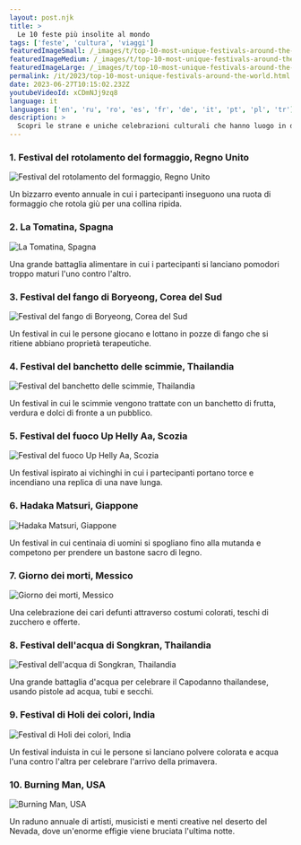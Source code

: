 ```yaml
---
layout: post.njk
title: >
  Le 10 feste più insolite al mondo
tags: ['feste', 'cultura', 'viaggi']
featuredImageSmall: /_images/t/top-10-most-unique-festivals-around-the-world-cover-it-small.webp
featuredImageMedium: /_images/t/top-10-most-unique-festivals-around-the-world-cover-it-medium.webp
featuredImageLarge: /_images/t/top-10-most-unique-festivals-around-the-world-cover-it-large.webp
permalink: /it/2023/top-10-most-unique-festivals-around-the-world.html
date: 2023-06-27T10:15:02.232Z
youtubeVideoId: xCDmNJj9zq8
language: it
languages: ['en', 'ru', 'ro', 'es', 'fr', 'de', 'it', 'pt', 'pl', 'tr']
description: >
  Scopri le strane e uniche celebrazioni culturali che hanno luogo in diverse parti del mondo.
---
```


### 1. Festival del rotolamento del formaggio, Regno Unito

![Festival del rotolamento del formaggio, Regno Unito](/_images/a/a34ada92fd4595371e1c6ba60ff16ffb-medium.webp)

Un bizzarro evento annuale in cui i partecipanti inseguono una ruota di formaggio che rotola giù per una collina ripida.

### 2. La Tomatina, Spagna

![La Tomatina, Spagna](/_images/1/1ebc7f6773e3a1a45cae2c6d15e05fbc-medium.webp)

Una grande battaglia alimentare in cui i partecipanti si lanciano pomodori troppo maturi l'uno contro l'altro.

### 3. Festival del fango di Boryeong, Corea del Sud

![Festival del fango di Boryeong, Corea del Sud](/_images/0/0eea3beb9854a724c6ca11fc9b3e0e85-medium.webp)

Un festival in cui le persone giocano e lottano in pozze di fango che si ritiene abbiano proprietà terapeutiche.

### 4. Festival del banchetto delle scimmie, Thailandia

![Festival del banchetto delle scimmie, Thailandia](/_images/4/4e35d7e968dd33c01a466d71da51a7d7-medium.webp)

Un festival in cui le scimmie vengono trattate con un banchetto di frutta, verdura e dolci di fronte a un pubblico.

### 5. Festival del fuoco Up Helly Aa, Scozia

![Festival del fuoco Up Helly Aa, Scozia](/_images/8/8f1dcb477761e5338e4157041f69e9c5-medium.webp)

Un festival ispirato ai vichinghi in cui i partecipanti portano torce e incendiano una replica di una nave lunga.

### 6. Hadaka Matsuri, Giappone

![Hadaka Matsuri, Giappone](/_images/9/99847bff5b3b74d7fbe5f00cf8ca34f9-medium.webp)

Un festival in cui centinaia di uomini si spogliano fino alla mutanda e competono per prendere un bastone sacro di legno.

### 7. Giorno dei morti, Messico

![Giorno dei morti, Messico](/_images/5/5f06783c1c21d6556d8842c6ada0b13b-medium.webp)

Una celebrazione dei cari defunti attraverso costumi colorati, teschi di zucchero e offerte.

### 8. Festival dell'acqua di Songkran, Thailandia

![Festival dell'acqua di Songkran, Thailandia](/_images/e/e6a665421f0ba842d60d53dc49edf2f0-medium.webp)

Una grande battaglia d'acqua per celebrare il Capodanno thailandese, usando pistole ad acqua, tubi e secchi.

### 9. Festival di Holi dei colori, India

![Festival di Holi dei colori, India](/_images/6/6731748bea37c3c2a393931cedb86edd-medium.webp)

Un festival induista in cui le persone si lanciano polvere colorata e acqua l'una contro l'altra per celebrare l'arrivo della primavera.

### 10. Burning Man, USA

![Burning Man, USA](/_images/a/a9892044029468e1c65708b5966289fe-medium.webp)

Un raduno annuale di artisti, musicisti e menti creative nel deserto del Nevada, dove un'enorme effigie viene bruciata l'ultima notte.

